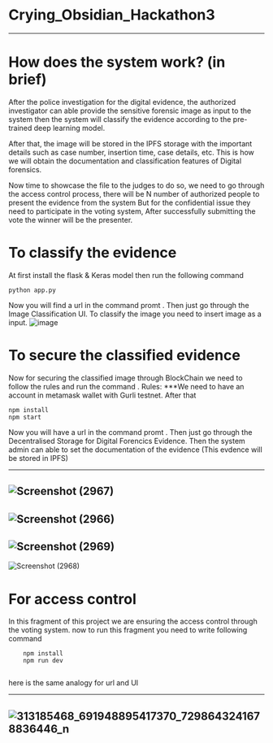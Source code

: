 # Crying_Obsidian_Hackathon3
---
# How does the system work? (in brief)
After the police investigation for the digital evidence, the authorized investigator can able provide the sensitive forensic image as input to the system then the system will classify the evidence according to the pre-trained deep learning model.

After that, the image will be stored in the IPFS storage with the important details such as case number, insertion time, case details, etc. This is how we will obtain the documentation and classification features of Digital forensics.
 
Now time to showcase the file to the judges to do so, we need to go through the access control process, there will be N number of authorized people to present the evidence from the system But for the confidential issue they need to participate in the voting system, After successfully submitting the vote the winner will be the presenter.


# To classify the evidence

At first install the flask & Keras model then run the following command
```
python app.py
```
Now you will find a url in the command promt . Then just go through the Image Classification UI. To classify the image you need to insert image as a input.
![image](https://user-images.githubusercontent.com/47039014/198812618-b47c60dd-c4e3-4aa5-a038-b26ce3fa594b.png)

# To secure the classified evidence
Now for securing the classified image through BlockChain we need to follow the rules and run the command .
Rules:
***We need to have an account in metamask wallet with Gurli testnet. After that 

```npm init
npm install
npm start
```

Now you will have a url in the command promt . Then just go through the Decentralised Storage for Digital Forencics Evidence.
Then the system admin can able to set the documentation of the evidence (This evdence will be stored in IPFS)

---
![Screenshot (2967)](https://user-images.githubusercontent.com/47039014/198813655-72d79c85-6366-4bf8-a7c9-f207483641ed.png)
---
![Screenshot (2966)](https://user-images.githubusercontent.com/47039014/198813681-c8b568dc-79d7-41b5-8de8-1a2732b8568e.png)
---
![Screenshot (2969)](https://user-images.githubusercontent.com/47039014/198813695-f1f08ef7-9d9d-4872-b375-ebb2c0d51b66.png)
---
![Screenshot (2968)](https://user-images.githubusercontent.com/47039014/198813704-c546b6f5-0f27-4ec1-a794-2ab6aebc0d40.png)

# For access control
In this fragment of this project we are ensuring the access control through the voting system.
now to run this fragment you need to write following command

```
    npm install
    npm run dev
    
```
here is the same analogy for url and UI

---
![313185468_691948895417370_7298643241678836446_n](https://user-images.githubusercontent.com/47039014/198816218-c09badb4-3c7b-44e7-9bbf-7071356ac266.png)
---

